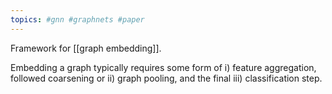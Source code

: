 ```yaml
---
topics: #gnn #graphnets #paper
---
```





Framework for [[graph embedding]].

Embedding a graph typically requires some form of i) feature aggregation, followed coarsening or ii) graph pooling, and the final iii) classification step.
